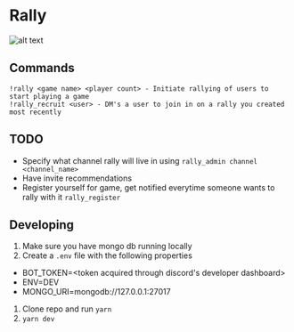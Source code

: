 # Rally

![alt text](https://i.imgur.com/XirvUpA.png "Rally Logo")

## Commands

```
!rally <game name> <player count> - Initiate rallying of users to start playing a game
!rally_recruit <user> - DM's a user to join in on a rally you created most recently
```

## TODO

- Specify what channel rally will live in using `rally_admin channel <channel_name>`
- Have invite recommendations
- Register yourself for game, get notified everytime someone wants to rally with it `rally_register`

## Developing

1. Make sure you have mongo db running locally
1. Create a `.env` file with the following properties

- BOT_TOKEN=<token acquired through discord's developer dashboard>
- ENV=DEV
- MONGO_URI=mongodb://127.0.0.1:27017

1. Clone repo and run `yarn`
1. `yarn dev`
